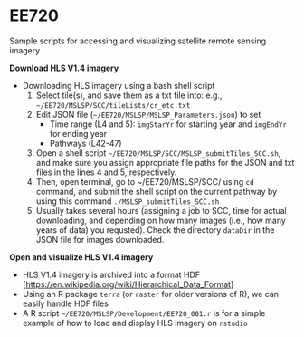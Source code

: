 # EE720
Sample scripts for accessing and visualizing satellite remote sensing imagery


**Download HLS V1.4 imagery**
- Downloading HLS imagery using a bash shell script
   1. Select tile(s), and save them as a txt file into: e.g., `~/EE720/MSLSP/SCC/tileLists/cr_etc.txt`
   2. Edit JSON file (`~/EE720/MSLSP/MSLSP_Parameters.json`) to set 
      - Time range (L4 and 5): `imgStarYr` for starting year and `imgEndYr` for ending year
      - Pathways (L42-47)
   3. Open a shell script `~/EE720/MSLSP/SCC/MSLSP_submitTiles_SCC.sh`, and make sure you assign appropriate file paths for the JSON and txt files in the lines 4 and 5, respectively.
   4. Then, open terminal, go to ~/EE720/MSLSP/SCC/ using `cd` command, and submit the shell script on the current pathway by using this command `./MSLSP_submitTiles_SCC.sh` 
   5. Usually takes several hours (assigning a job to SCC, time for actual downloading, and depending on how many images (i.e., how many years of data) you requsted). Check the directory `dataDir` in the JSON file for images downloaded.
   
   
**Open and visualize HLS V1.4 imagery**
- HLS V1.4 imagery is archived into a format HDF [https://en.wikipedia.org/wiki/Hierarchical_Data_Format]
- Using an R package `terra` (or `raster` for older versions of R), we can easily handle HDF files
- A R script `~/EE720/MSLSP/Development/EE720_001.r` is for a simple example of how to load and display HLS imagery on `rstudio`
